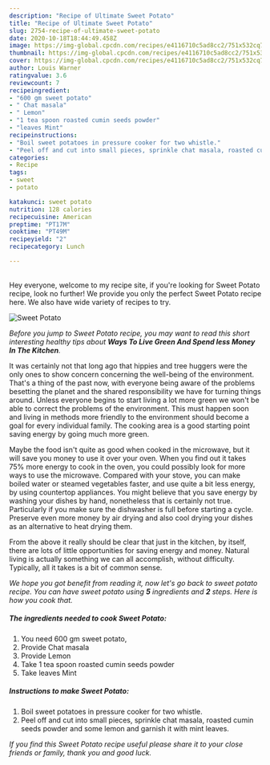 ```yaml
---
description: "Recipe of Ultimate Sweet Potato"
title: "Recipe of Ultimate Sweet Potato"
slug: 2754-recipe-of-ultimate-sweet-potato
date: 2020-10-18T18:44:49.458Z
image: https://img-global.cpcdn.com/recipes/e4116710c5ad8cc2/751x532cq70/sweet-potato-recipe-main-photo.jpg
thumbnail: https://img-global.cpcdn.com/recipes/e4116710c5ad8cc2/751x532cq70/sweet-potato-recipe-main-photo.jpg
cover: https://img-global.cpcdn.com/recipes/e4116710c5ad8cc2/751x532cq70/sweet-potato-recipe-main-photo.jpg
author: Louis Warner
ratingvalue: 3.6
reviewcount: 7
recipeingredient:
- "600 gm sweet potato"
- " Chat masala"
- " Lemon"
- "1 tea spoon roasted cumin seeds powder"
- "leaves Mint"
recipeinstructions:
- "Boil sweet potatoes in pressure cooker for two whistle."
- "Peel off and cut into small pieces, sprinkle chat masala, roasted cumin seeds powder and some lemon and garnish it with mint leaves."
categories:
- Recipe
tags:
- sweet
- potato

katakunci: sweet potato 
nutrition: 128 calories
recipecuisine: American
preptime: "PT17M"
cooktime: "PT49M"
recipeyield: "2"
recipecategory: Lunch

---
```

<br>
Hey everyone, welcome to my recipe site, if you're looking for Sweet Potato recipe, look no further! We provide you only the perfect Sweet Potato recipe here. We also have wide variety of recipes to try.
<br>


![Sweet Potato](https://img-global.cpcdn.com/recipes/e4116710c5ad8cc2/751x532cq70/sweet-potato-recipe-main-photo.jpg)

<i>Before you jump to Sweet Potato recipe, you may want to read this short interesting healthy tips about 
<strong>Ways To Live Green And Spend less Money In The Kitchen</strong>.</i>
</br>

It was certainly not that long ago that hippies and tree huggers were the only ones to show concern concerning the well-being of the environment. That's a thing of the past now, with everyone being aware of the problems besetting the planet and the shared responsibility we have for turning things around. Unless everyone begins to start living a lot more green we won't be able to correct the problems of the environment. This must happen soon and living in methods more friendly to the environment should become a goal for every individual family. The cooking area is a good starting point saving energy by going much more green.

Maybe the food isn't quite as good when cooked in the microwave, but it will save you money to use it over your oven. When you find out it takes 75% more energy to cook in the oven, you could possibly look for more ways to use the microwave. Compared with your stove, you can make boiled water or steamed vegetables faster, and use quite a bit less energy, by using countertop appliances. You might believe that you save energy by washing your dishes by hand, nonetheless that is certainly not true. Particularly if you make sure the dishwasher is full before starting a cycle. Preserve even more money by air drying and also cool drying your dishes as an alternative to heat drying them.

From the above it really should be clear that just in the kitchen, by itself, there are lots of little opportunities for saving energy and money. Natural living is actually something we can all accomplish, without difficulty. Typically, all it takes is a bit of common sense.


<i>We hope you got benefit from reading it, now let's go back to sweet potato recipe. You can have sweet potato using <strong>5</strong> ingredients and <strong>2</strong> steps. Here is how you cook that.
</i>

##### The ingredients needed to cook Sweet Potato:

1. You need 600 gm sweet potato,
1. Provide  Chat masala
1. Provide  Lemon
1. Take 1 tea spoon roasted cumin seeds powder
1. Take leaves Mint


##### Instructions to make Sweet Potato:

1. Boil sweet potatoes in pressure cooker for two whistle.
1. Peel off and cut into small pieces, sprinkle chat masala, roasted cumin seeds powder and some lemon and garnish it with mint leaves.


<i>If you find this Sweet Potato recipe useful please share it to your close friends or family, thank you and good luck.</i>
